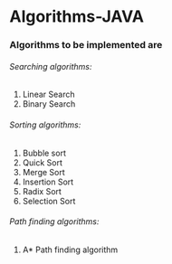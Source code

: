 # Algorithms-JAVA

### Algorithms to be implemented are

###### Searching algorithms:
  1. Linear Search
  2. Binary Search 

###### Sorting algorithms:
  1. Bubble sort 
  2. Quick Sort
  3. Merge Sort 
  4. Insertion Sort 
  5. Radix Sort
  6. Selection Sort 

###### Path finding algorithms:
  1. A* Path finding algorithm
